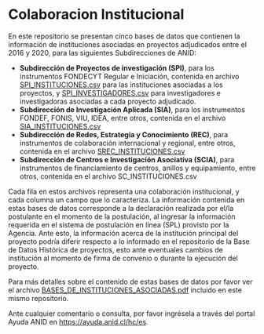 # Colaboracion Institucional
En este repositorio se presentan cinco bases de datos que contienen la información de instituciones asociadas en proyectos adjudicados entre el 2016 y 2020, para las siguientes Subdirecciones de ANID:

- **Subdirección de Proyectos de investigación (SPI)**, para los instrumentos FONDECYT Regular e Iniciación, contenida en archivo [SPI_INSTITUCIONES.csv](https://github.com/ANID-GITHUB/Colaboracion_Institucional/blob/b4bdc1e369a9aad48fee6fbd00abbb784a29822c/SPI_INSTITUCIONES.csv) para las instituciones asociadas a los proyectos, y [SPI_INVESTIGADORES.csv](https://github.com/ANID-GITHUB/Colaboracion_Institucional/blob/b4bdc1e369a9aad48fee6fbd00abbb784a29822c/SPI_INVESTIGADORES.csv) para investigadores e investigadoras asociadas a cada proyecto adjudicado.
- **Subdirección de Investigación Aplicada (SIA)**, para los instrumentos FONDEF, FONIS, VIU, IDEA, entre otros, contenida en el archivo [SIA_INSTITUCIONES.csv](https://github.com/ANID-GITHUB/Colaboracion_Institucional/blob/b4bdc1e369a9aad48fee6fbd00abbb784a29822c/SIA_INSTITUCIONES.csv)
- **Subdirección de Redes, Estrategia y Conocimiento (REC)**, para instrumentos de colaboración internacional y regional, entre otros, contenida en el archivo [SREC_INSTITUCIONES.csv](https://github.com/ANID-GITHUB/Colaboracion_Institucional/blob/b4bdc1e369a9aad48fee6fbd00abbb784a29822c/SREC_INSTITUCIONES.csv)
- **Subdirección de Centros e Investigación Asociativa (SCIA)**, para instrumentos de financiamiento de centros, anillos y equipamiento, entre otros, contenida en el archivo SC_INSTITUCIONES.csv

Cada fila en estos archivos representa una colaboración institucional, y cada columna un campo que lo caracteriza. La información contenida en estas bases de datos corresponde a la declaración realizada por el/la postulante en el momento de la postulación, al ingresar la información requerida en el sistema de postulación en línea (SPL) provisto por la Agencia. Ante esto, la información acerca de la institución principal del proyecto podría diferir respecto a lo informado en el repositorio de la Base de Datos Histórica de proyectos, esto ante eventuales cambios de institución al momento de firma de convenio o durante la ejecución del proyecto.

Para más detalles sobre el contenido de estas bases de datos por favor ver el archivo [BASES_DE_INSTITUCIONES_ASOCIADAS.pdf](https://github.com/ANID-GITHUB/Colaboracion_Institucional/blob/0e7225a657001ff4602faa0623aa47b884d14104/BASES%20DE%20INSTITUCIONES%20ASOCIADAS.pdf) incluido en este mismo repositorio.

Ante cualquier comentario o consulta, por favor ingrésela a través del portal Ayuda ANID en https://ayuda.anid.cl/hc/es. 
